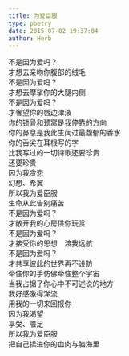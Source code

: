 ```yaml
---
title: 为爱臣服
type: poetry
date: 2015-07-02 19:37:04
author: Herb  
---  
```

不是因为爱吗？  
才想去亲吻你腹部的绒毛  
不是因为爱吗？  
才想去摩挲你的大腿内侧  
不是因为爱吗？  
才奢望你的唇边津液  
你的锁骨和颈窝是我停靠的方向  
你的鼻息是我此生闻过最馥郁的香水  
你的舌尖在耳根写的字  
比我写过的一切诗歌还要珍贵  
还要珍贵  
因为我贪恋  
幻想、希翼  
所以我为爱臣服  
生命从此告别痛苦  
不是因为爱吗？  
才敞开我的心房供你玩赏  
不是因为爱吗？  
才接受你的思想　渡我远航  
不是因为爱吗？  
才共享彼此的世界再不设防  
牵住你的手仿佛牵住整个宇宙  
当我占据了你心中不可述说的地方  
我好感激得涕流  
用我的一切来回报你  
因为我渴望  
享受、餍足  
所以我为爱臣服  
把自己揉进你的血肉与脑海里